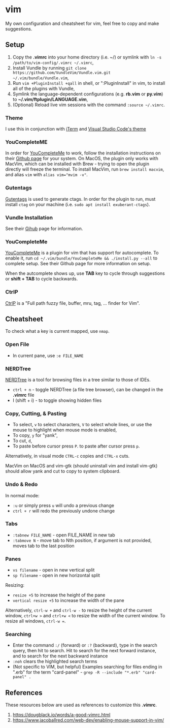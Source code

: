 # vim

My own configuration and cheatsheet for vim, feel free to copy and make suggestions.

## Setup

1.  Copy the **.vimrc** into your home directory (i.e. ~/) or symlink with `ln -s /path/to/vim-config/.vimrc ~/.vimrc`,
2.  Install Vundle by running `git clone https://github.com/VundleVim/Vundle.vim.git ~/.vim/bundle/Vundle.vim`,
3.  Run `vim +PluginInstall +qall` in shell, or ":PluginInstall" in vim, to install all of the plugins with Vundle, 
4.  Symlink the language-dependent configurations (e.g. **rb.vim** or **py.vim**) to **~/.vim/ftplugin/LANGUAGE.vim**,
5.  (Optional) Reload live vim sessions with the command `:source ~/.vimrc`.

### Theme

I use this in conjunction with [iTerm](https://iterm2.com) and [Visual Studio Code's theme](https://github.com/tallpants/vscode-theme-iterm2) 

### YouCompleteME

In order for [YouCompleteMe](https://github.com/ycm-core/YouCompleteMe) to work, follow the installation instructions on their [Github page](https://github.com/ycm-core/YouCompleteMe#installation) for your system. On MacOS, the plugin only works with MacVim, which can be installed with Brew - trying to open the plugin directly will freeze the terminal. To install MacVim, run `brew install macvim`, and alias `vim` with `alias vim="mvim -v"`.

### Gutentags

[Gutentags](https://github.com/ludovicchabant/vim-gutentags) is used to generate ctags. In order for the plugin to run, must install `ctag` on your machine (i.e. `sudo apt install exuberant-ctags`).

### Vundle Installation

  See their [Gihub](https://github.com/VundleVim/Vundle.vim#quick-start) page for information.

### YouCompleteMe

  [YouCompleteMe](https://github.com/ycm-core/YouCompleteMe) is a plugin for vim that has support for autocomplete. To enable it, run `cd ~/.vim/bundle/YouCompleteMe && ./install.py --all` to complete setup. See their Github page for more information on setup.

  When the autcomplete shows up, use **TAB** key to cycle through suggestions or **shift + TAB** to cycle backwards.

### CtrlP

  [CtrlP](https://github.com/ctrlpvim/ctrlp.vim) is a "Full path fuzzy file, buffer, mru, tag, ... finder for Vim".

## Cheatsheet

To check what a key is current mapped, use `nmap`.

### Open File

-   In current pane, use `:e FILE_NAME`

### NERDTree

  [NERDTree](https://github.com/preservim/nerdtree) is a tool for browsing files in a tree similar to those of IDEs.

-   `ctrl + n` - toggle NERDTree (a file tree browser), can be changed in the **.vimrc** file
-   I (shift + i) - to toggle showing hidden files

### Copy, Cutting, & Pasting

-   To select, `v` to select characters, `V` to select whole lines, or use the mouse to highlight when mouse mode is enabled,
-   To copy, `y` for "yank",
-   To cut, `d`,
-   To paste before cursor press `P`. to paste after cursor press `p`.

Alternatively, in visual mode `CTRL-c` copies and `CTRL-x` cuts.

MacVim on MacOS and vim-gtk (should uninstall vim and install vim-gtk) should allow yank and cut to copy to system clipboard.

### Undo & Redo

  In normal mode:

-   `:u` or simply press `u` will undo a previous change
-   `ctrl + r` will redo the previously undone change

### Tabs

-   `:tabnew FILE_NAME` - open FILE_NAME in new tab
-   `:tabmove N` - move tab to Nth position, if argument is not provided, moves tab to the last position

### Panes

-   `vs filename` - open in new vertical split
-   `sp filename` - open in new horizontal split

Resizing:

-   `resize +5` to increase the height of the pane
-   `vertical resize +5` to increase the width of the pane

Alternatively, `ctrl-w +` and `ctrl-w -` to resize the height of the current window, `ctrl+w >` and `ctrl+w <` to resize the width of the current window. To resize all windows, `ctrl-w =`.

### Searching

-   Enter the command `:/` (forward) or `:?` (backward), type in the search query, then hit <ENTER> to search. Hit <n> to search for the next forward instance, and <N> to search for the next backward instance
-   `:noh` clears the highlighted search terms
-   (Not specific to VIM, but helpful) Examples searching for files ending in ".erb" for the term "card-panel" - `grep -R --include "*.erb" "card-panel" .`

## References

  These resources below are used as references to customize this **.vimrc**.

1.  <https://dougblack.io/words/a-good-vimrc.html>
2.  <https://www.jacoballred.com/web-dev/enabling-mouse-support-in-vim/>
